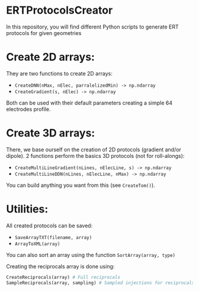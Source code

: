 # ERTProtocolsCreator
In this repository, you will find different Python scripts to generate ERT protocols for given geometries

# Create 2D arrays:
They are two functions to create 2D arrays:
- ```CreateDNN(nMax, nElec, parralelizedMin) -> np.ndarray```
- ```CreateGradient(s, nElec) -> np.ndarray```

Both can be used with their default parameters creating a simple 64 electrodes profile.

# Create 3D arrays:
There, we base ourself on the creation of 2D protocols (gradient and/or dipole). 2 functions perform the basics 3D protocols (not for roll-alongs):
- ```CreateMultiLineGradient(nLines, nElecLine, s) -> np.ndarray```
- ```CreateMultiLineDDN(nLines, nElecLine, nMax) -> np.ndarray```

You can build anything you want from this (see ```CreateTom()```).

# Utilities:
All created protocols can be saved:
- ```SaveArrayTXT(filename, array)```
- ```ArrayToXML(array)```

You can also sort an array using the function ```SortArray(array, type)```

Creating the reciprocals array is done using:
```python
CreateReciprocals(array) # Full reciprocals
SampleReciprocals(array, sampling) # Sampled injections for reciprocals
```

